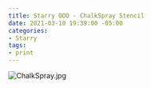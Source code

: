 ```yaml
---
title: Starry OOO - ChalkSpray Stencil
date: 2021-03-10 19:39:00 -05:00
categories:
- Starry
tags:
- print
---
```


![ChalkSpray.jpg](/uploads/ChalkSpray.jpg)